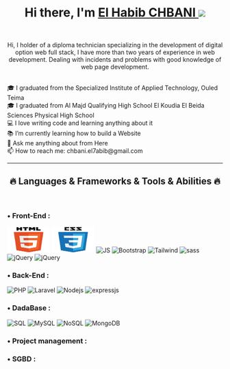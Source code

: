 <h1 align="center">Hi there, I'm <a href="https://linktr.ee/chbani.elbabib" target="_blank">El Habib CHBANI </a> <img
src="https://github.com/blackcater/blackcater/raw/main/images/Hi.gif" height="32" /></h1>
<br>
<p align="center">
Hi, I holder of a diploma technician specializing in the development of digital option web full stack, I have more than two years of experience in web development. Dealing with incidents and problems with good knowledge of web page development.
</p>
<br>
🎓 I graduated from the Specialized Institute of Applied Technology, Ouled Teima
<br>
🎓 I graduated from Al Majd Qualifying High School El Koudia El Beida Sciences Physical  High School 
<br>
💻 I love writing code and learning anything about it
<br>
📚 I’m currently learning how to build a Website
<br>
💬 Ask me anything about from Here
<br>
📫 How to reach me: chbani.el7abib@gmail.com
<hr>
<h2 align="center">🔥 Languages & Frameworks & Tools & Abilities 🔥</h2>
<br>
<h3> • Front-End :</h3>
<p align="left">
<img src="https://raw.githubusercontent.com/devicons/devicon/master/icons/html5/html5-original-wordmark.svg" alt="html5" width="100" height="60"/>
<img src="https://raw.githubusercontent.com/devicons/devicon/master/icons/css3/css3-original-wordmark.svg" alt="css3" width="100" 
height="60"/>
<img src="https://logos-world.net/wp-content/uploads/2023/02/JavaScript-Logo-500x281.png" alt="JS" width="100" height="60"/>
<img src="https://miro.medium.com/v2/resize:fit:370/format:webp/1*Bl1TaCZ_WlgYmAZMBmaCVw.png" alt="Bootstrap" width="90" height="50"/>
<img src="https://mistral.cssninja.io/img/logos/tailwindcss.svg" alt="Tailwind" width="100" height="60"/>
<img src="https://camo.githubusercontent.com/6f4d1d6d07d88966968247c0a88ebf418732b7ddb49ff7d67404bf1a20ebbc8e/68747470733a2f2f776f726c64766563746f726c6f676f2e636f6d2f6c6f676f732f736173732d312e737667" alt="sass" width="100" height="50"/>
<img src="https://www.pngitem.com/pimgs/m/295-2954190_jquery-hd-png-download.png" alt="jQuery" width="100" height="60"/>
<img src="https://fingers-site-production.s3.eu-central-1.amazonaws.com/uploads/images/zyjFHAn4EW5IegJDRxXNyy09flfzc8MpJz5FGfQo.webp" alt="jQuery" width="80" height="60"/>
</p>
<h3> • Back-End :</h3>
<p align="left">
<img src="https://logowik.com/content/uploads/images/php.jpg" alt="PHP" width="100" height="60"/>
<img src="https://logowiki.net/uploads/logo/l/laravel-2.svg" alt="Laravel" width="100" height="60"/>
<img src="https://www.vectorlogo.zone/logos/nodejs/nodejs-ar21.svg" alt="Nodejs" width="100" height="60"/>
<img src="https://d1jnx9ba8s6j9r.cloudfront.net/blog/wp-content/uploads/2019/07/express-logo-397x180.png" alt="expressjs" width="110" height="70"/>
</p>
<h3> • DadaBase  :</h3>
<p align="left">
<img src="https://seekicon.com/free-icon-download/sql_1.svg" alt="SQL" width="100" height="60"/>
<img src="https://velog.velcdn.com/images/sua_ahn/post/384b0925-cde6-4fdb-a263-c6d574fc562a/image.png" alt="MySQL" width="110" height="80"/>
<img src="https://2.bp.blogspot.com/-5k1bgBZ2DnU/V0qd4_rNr3I/AAAAAAAAL_w/wy8xW8jCyZ4rGHFPSqv_H6kYQ2foaacVACLcB/s320/NoSQL.png" alt="NoSQL" width="100" height="60"/>
<img src="https://1000logos.net/wp-content/uploads/2020/08/MongoDB-Logo-500x313.jpg" alt="MongoDB" width="100" height="60"/>
</p>
<h3> • Project management :</h3>
<h3> • SGBD  :</h3>

